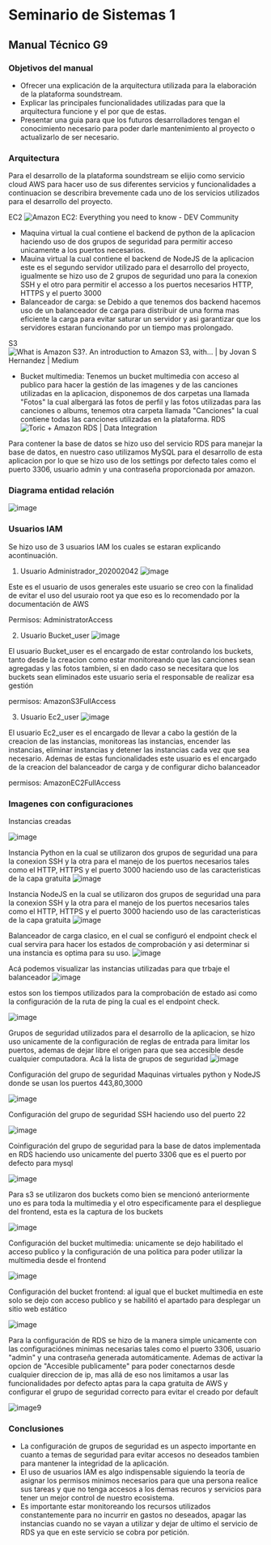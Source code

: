#  Seminario de Sistemas 1
## Manual Técnico G9

### Objetivos del manual

 - Ofrecer una explicación de la arquitectura utilizada para la elaboración de la plataforma soundstream.
 - Explicar las principales funcionalidades utilizadas para que la arquitectura funcione y el por que de estas.
 - Presentar una guia para que los futuros desarrolladores tengan el conocimiento necesario para poder darle mantenimiento al proyecto o actualizarlo  de ser necesario.
 ### Arquitectura
 Para el desarrollo de la plataforma soundstream se elijio como servicio cloud AWS para hacer uso de sus diferentes servicios y funcionalidades a continuacion se describira brevemente cada uno de los servicios utilizados para el desarrollo del proyecto.
 
 EC2
 ![Amazon EC2: Everything you need to know - DEV Community](https://media.dev.to/cdn-cgi/image/width=1600,height=900,fit=cover,gravity=auto,format=auto/https%3A%2F%2Fdev-to-uploads.s3.amazonaws.com%2Fuploads%2Farticles%2Fwsrrq6s1f12v8jhe2ubj.png)
 
 - Maquina virtual la cual contiene el backend  de python de la aplicacion haciendo uso de dos grupos de seguridad para permitir acceso unicamente a los puertos necesarios.
 - Mauina virtual la cual contiene el backend de NodeJS de la aplicacion este es el segundo servidor utilizado para el desarrollo del proyecto, igualmente se hizo uso de 2 grupos de seguridad uno para la conexion SSH y el otro para permitir el accesso a los puertos necesarios HTTP, HTTPS y el puerto 3000
 - Balanceador de carga: se Debido a que tenemos dos backend hacemos uso de un balanceador de carga para distribuir de una forma mas eficiente la carga  para evitar saturar un servidor y asi garantizar que los servidores estaran funcionando por un tiempo mas prolongado.
 
S3
![What is Amazon S3?. An introduction to Amazon S3, with… | by Jovan S  Hernandez | Medium](https://miro.medium.com/v2/resize:fit:1160/0*PQM2oxNUUceATC30)

- Bucket multimedia: Tenemos un bucket multimedia con acceso al publico para hacer la gestión de las imagenes y de las canciones utilizadas en la aplicacion, disponemos de dos carpetas una llamada "Fotos" la cual albergará las fotos de perfil y las fotos utilizadas para las canciones o albums, tenemos otra carpeta llamada "Canciones" la cual contiene todas las canciones utilizadas en la plataforma.
RDS
![Toric + Amazon RDS | Data Integration](https://cdn.prod.website-files.com/601064f495f4b4967f921aa9/635884ad45bd4b4723f4bc39_202210-rds-logo.png)

Para contener la base de datos se hizo uso del servicio RDS para manejar la base de datos, en nuestro caso utilizamos MySQL para el desarrollo de esta aplicacion por lo que se hizo uso de los settings por defecto tales como el puerto 3306, usuario admin y una contraseña proporcionada por amazon.
### Diagrama entidad relación

![image](https://github.com/user-attachments/assets/ae5ae3c6-45ec-479b-a839-6c59f12eecad)

### Usuarios IAM

Se hizo uso de 3 usuarios IAM los cuales se estaran explicando acontinuación.

1. Usuario Administrador_202002042
![image](https://hackmd.io/_uploads/S1T_-IZhR.png)

Este es el usuario de usos generales este usuario se creo con la finalidad de evitar el uso del usuraio root ya que eso es lo recomendado por la documentación de AWS

Permisos: AdministratorAccess

2. Usuario Bucket_user
![image](https://hackmd.io/_uploads/rJz_fIWhA.png)

El usuario Bucket_user es el encargado de estar controlando los buckets, tanto desde la creacion como estar monitoreando que las canciones sean agregadas y las fotos tambien, si en dado caso se necesitara que los buckets sean eliminados este usuario seria el responsable de realizar esa gestión

permisos: AmazonS3FullAccess

3. Usuario Ec2_user
![image](https://hackmd.io/_uploads/B1K0MI-3C.png)

El usuario Ec2_user es el encargado de llevar a cabo la gestión de la creacion de las instancias, monitoreas las instancias, encender las instancias, eliminar instancias y detener las instancias cada vez que sea necesario. Ademas de estas funcionalidades este usuario es el encargado de la creacion del balanceador de carga y de configurar dicho balanceador 

permisos: AmazonEC2FullAccess

### Imagenes con configuraciones
Instancias creadas

![image](https://hackmd.io/_uploads/SyIPXUZ3C.png)

Instancia Python en la cual se utilizaron dos grupos de seguridad una para la conexion SSH y la otra para el manejo de los puertos necesarios tales como el HTTP, HTTPS y el puerto 3000 haciendo uso de las caracteristicas de la capa gratuita
![image](https://hackmd.io/_uploads/B1G6XUbn0.png)

Instancia NodeJS en la cual se utilizaron dos grupos de seguridad una para la conexion SSH y la otra para el manejo de los puertos necesarios tales como el HTTP, HTTPS y el puerto 3000 haciendo uso de las caracteristicas de la capa gratuita
![image](https://hackmd.io/_uploads/HJ-VVUW30.png)

Balanceador de carga clasico, en el cual se configuró el endpoint check el cual servira para hacer los estados de comprobación y asi determinar si una instancia es optima para su  uso.
![image](https://hackmd.io/_uploads/BJ2YEUWn0.png)

Acá podemos visualizar las instancias utilizadas para que trbaje el balanceador
![image](https://hackmd.io/_uploads/SkwiVIZh0.png)

estos son los tiempos utilizados para la comprobación de estado asi como la configuración de la ruta de ping la cual es el endpoint check.

![image](https://hackmd.io/_uploads/H1DA4Ub3C.png)

Grupos de seguridad utilizados para el desarrollo de la aplicacion, se hizo uso unicamente de la configuración de reglas de entrada para limitar los puertos, ademas de dejar libre el origen para que sea accesible desde cualquier computadora. Acá la lista de grupos de seguridad
![image](https://hackmd.io/_uploads/ByxrBIZhC.png)

Configuración del grupo de seguridad Maquinas virtuales python y NodeJS donde se usan los puertos 443,80,3000

![image](https://hackmd.io/_uploads/r1oDr8Z3R.png)

Configuración del grupo de seguridad SSH haciendo uso del puerto 22

![image](https://hackmd.io/_uploads/rJEKrI-3R.png)

Coinfiguración del grupo de seguridad para la base de datos implementada en RDS haciendo uso unicamente del puerto 3306 que es el puerto por defecto para mysql

![image](https://hackmd.io/_uploads/SJyhHI-3C.png)

Para s3 se utilizaron dos buckets como bien se mencionó anteriormente uno es para toda la multimedia y el otro especificamente para el despliegue del frontend, esta es la captura de los buckets

![image](https://hackmd.io/_uploads/rkGVUIWhC.png)

Configuración del bucket multimedia: unicamente se dejo habilitado el acceso publico y la configuración de una politica para poder utilizar la multimedia desde el frontend

![image](https://hackmd.io/_uploads/BydvU8Z20.png)

Configuración del bucket frontend: al igual que el bucket multimedia en este solo se dejo con acceso publico y se habilitó el apartado para desplegar un sitio web estático

![image](https://hackmd.io/_uploads/S1XALU-n0.png)

Para la configuración de RDS se hizo de la manera simple unicamente con las configuraciónes minimas necesarias tales como el puerto 3306, usuario "admin" y una contraseña generada automáticamente. Ademas de activar la opcion de "Accesible publicamente" para poder conectarnos desde cualquier direccion de ip, mas allá de eso nos limitamos a usar las funcionalidades por defecto aptas para la capa gratuita de AWS y configurar el grupo de seguridad correcto para evitar el creado por default

![image9](https://hackmd.io/_uploads/S1q5w8bh0.png)

### Conclusiones

- La configuración de grupos de seguridad es un aspecto importante en cuanto a temas de seguridad para evitar accesos no deseados tambien para mantener la integridad de la aplicación.
- El uso de usuarios IAM es algo indispensable siguiendo la teoría de asignar los permisos minimos necesarios para que una persona realice sus tareas y que no tenga accesos a los demas recuros y servicios para tener un mejor control de nuestro ecosistema.
- Es importante estar monitoreando los recursos utilizados  constantemente para no incurrir en gastos no deseados, apagar las instancias cuando no se vayan a utilizar y dejar de ultimo el servicio de RDS ya que en este servicio se cobra por petición.
